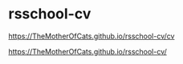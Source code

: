 # rsschool-cv
https://TheMotherOfCats.github.io/rsschool-cv/cv


https://TheMotherOfCats.github.io/rsschool-cv/
